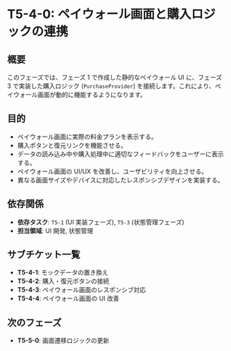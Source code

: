 # T5-4-0: ペイウォール画面と購入ロジックの連携

## 概要

このフェーズでは、フェーズ 1 で作成した静的なペイウォール UI に、フェーズ 3 で実装した購入ロジック (`PurchaseProvider`) を接続します。これにより、ペイウォール画面が動的に機能するようになります。

## 目的

- ペイウォール画面に実際の料金プランを表示する。
- 購入ボタンと復元リンクを機能させる。
- データの読み込み中や購入処理中に適切なフィードバックをユーザーに表示する。
- ペイウォール画面の UI/UX を改善し、ユーザビリティを向上させる。
- 異なる画面サイズやデバイスに対応したレスポンシブデザインを実装する。

## 依存関係

- **依存タスク**: `T5-1` (UI 実装フェーズ), `T5-3` (状態管理フェーズ)
- **担当領域**: UI 開発, 状態管理

## サブチケット一覧

- **T5-4-1**: モックデータの置き換え
- **T5-4-2**: 購入・復元ボタンの接続
- **T5-4-3**: ペイウォール画面のレスポンシブ対応
- **T5-4-4**: ペイウォール画面の UI 改善

## 次のフェーズ

- **T5-5-0**: 画面遷移ロジックの更新
